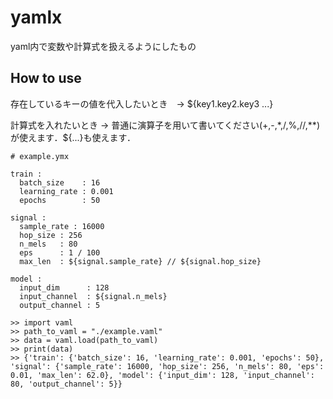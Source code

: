 # yamlx

yaml内で変数や計算式を扱えるようにしたもの

## How to use

存在しているキーの値を代入したいとき　->  \${key1.key2.key3 ...}

計算式を入れたいとき -> 普通に演算子を用いて書いてください(+,-,\*,/,%,//,\*\*)が使えます．\${...}も使えます．

```
# example.ymx

train :
  batch_size    : 16
  learning_rate : 0.001
  epochs        : 50

signal : 
  sample_rate : 16000
  hop_size : 256
  n_mels   : 80
  eps      : 1 / 100
  max_len  : ${signal.sample_rate} // ${signal.hop_size}

model :
  input_dim      : 128
  input_channel  : ${signal.n_mels}
  output_channel : 5
```

```
>> import vaml
>> path_to_vaml = "./example.vaml"
>> data = vaml.load(path_to_vaml)
>> print(data)
>> {'train': {'batch_size': 16, 'learning_rate': 0.001, 'epochs': 50}, 'signal': {'sample_rate': 16000, 'hop_size': 256, 'n_mels': 80, 'eps': 0.01, 'max_len': 62.0}, 'model': {'input_dim': 128, 'input_channel': 80, 'output_channel': 5}}  
```
